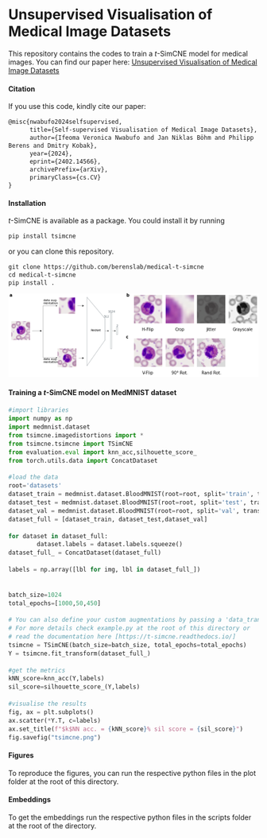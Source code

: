 # Unsupervised Visualisation of Medical Image Datasets

This repository contains the codes to train a $t$-SimCNE model for medical images. You can find our paper here: [Unsupervised Visualisation of Medical Image Datasets
](https://arxiv.org/pdf/2402.14566.pdf)

#### Citation
If you use this code, kindly cite our paper:

```
@misc{nwabufo2024selfsupervised,
      title={Self-supervised Visualisation of Medical Image Datasets}, 
      author={Ifeoma Veronica Nwabufo and Jan Niklas Böhm and Philipp Berens and Dmitry Kobak},
      year={2024},
      eprint={2402.14566},
      archivePrefix={arXiv},
      primaryClass={cs.CV}
}
```

#### Installation
$t$-SimCNE is available as a package. You could install it by running 
```python
pip install tsimcne
``` 
or you can clone this repository.
```
git clone https://github.com/berenslab/medical-t-simcne
cd medical-t-simcne
pip install .
```

![Architecture](figures/arch-augmentation.png "Architecture")


#### Training a $t$-SimCNE model on MedMNIST dataset
```python
#import libraries
import numpy as np
import medmnist.dataset
from tsimcne.imagedistortions import *
from tsimcne.tsimcne import TSimCNE
from evaluation.eval import knn_acc,silhouette_score_
from torch.utils.data import ConcatDataset

#load the data
root='datasets'
dataset_train = medmnist.dataset.BloodMNIST(root=root, split='train', transform=None,target_transform=None, download=True)
dataset_test = medmnist.dataset.BloodMNIST(root=root, split='test', transform=None, target_transform=None, download=True)
dataset_val = medmnist.dataset.BloodMNIST(root=root, split='val', transform=None, target_transform=None, download=True)
dataset_full = [dataset_train, dataset_test,dataset_val]

for dataset in dataset_full:
        dataset.labels = dataset.labels.squeeze()
dataset_full_ = ConcatDataset(dataset_full)

labels = np.array([lbl for img, lbl in dataset_full_])


batch_size=1024
total_epochs=[1000,50,450]

# You can also define your custom augmentations by passing a 'data_transform' parameter.
# For more details check example.py at the root of this directory or 
# read the documentation here [https://t-simcne.readthedocs.io/]  
tsimcne = TSimCNE(batch_size=batch_size, total_epochs=total_epochs) 
Y = tsimcne.fit_transform(dataset_full_)

#get the metrics
kNN_score=knn_acc(Y,labels)
sil_score=silhouette_score_(Y,labels)

#visualise the results
fig, ax = plt.subplots()
ax.scatter(*Y.T, c=labels)
ax.set_title(f"$k$NN acc. = {kNN_score}% sil score = {sil_score}")
fig.savefig("tsimcne.png")

```

#### Figures
To reproduce the figures, you can run the respective python files in the plot folder at the root of this directory.

#### Embeddings
To get the embeddings run the respective python files in the scripts folder at the root of the directory.

